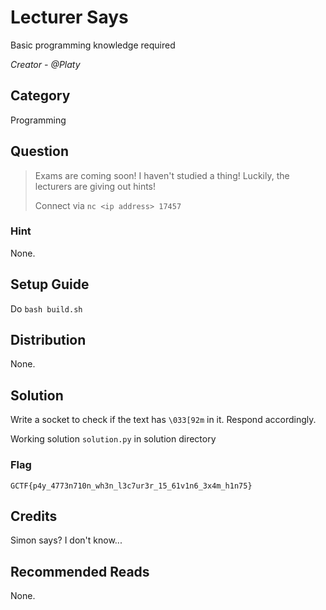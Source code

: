 # Lecturer Says
Basic programming knowledge required

<i>Creator - @Platy</i>

## Category
Programming

## Question
>Exams are coming soon! I haven't studied a thing! Luckily, the lecturers are giving out hints!
>
>Connect via `nc <ip address> 17457`

### Hint
None.

## Setup Guide
Do `bash build.sh`

## Distribution
None.

## Solution
Write a socket to check if the text has `\033[92m` in it. Respond accordingly.

Working solution `solution.py` in solution directory

### Flag
`GCTF{p4y_4773n710n_wh3n_l3c7ur3r_15_61v1n6_3x4m_h1n75}`

## Credits
Simon says? I don't know...

## Recommended Reads
None.